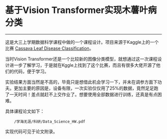# 基于Vision Transformer实现木薯叶病分类
***
这是大三上学期数据科学课程中做的一个课程设计。项目来源于Kaggle上的一个比赛 [Cassava Leaf Disease Classification](https://www.kaggle.com/competitions/cassava-leaf-disease-classification/)。

当时Vision Transformer还是一个比较新的图像分类模型，就想通过这一次课程设计进一步了解学习，于是就在Kggle上找到了这个比赛，而且有很多大佬开源了他们的代码，便于学习。

实验结果方面当然是不高的，毕竟只是想借此机会学习一下，并未在调参方面下功夫。更加主要的原因是，设备有限，一次实验仅仅用了25%的数据，竟然足足跑了一天时间！差点就赶不上交作业了。想要使用全部数据进行训练，还真是有点困难。

具体课程论文如下：

```pdf
	/学海无涯/科研/Data_Science_HW.pdf
```

实现代码可见于论文附录。
